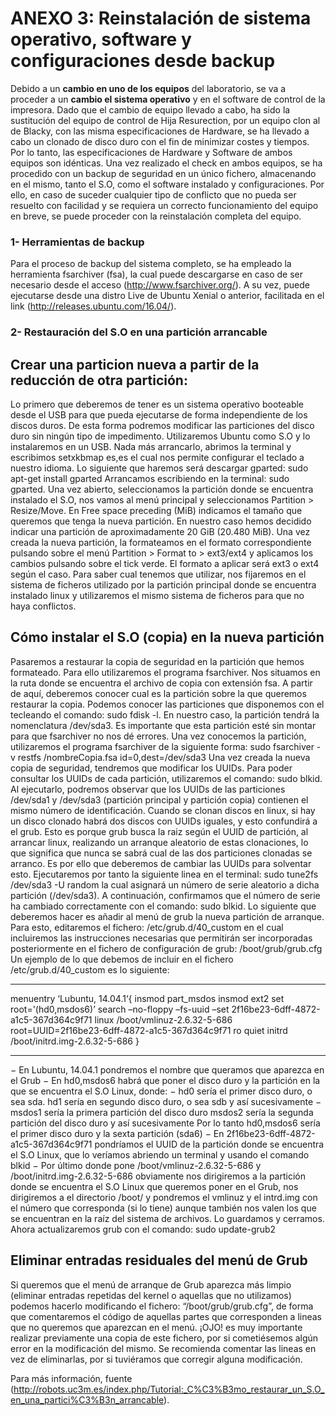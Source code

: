 # ANEXO 3: Reinstalación de sistema operativo, software y configuraciones desde backup

Debido a un **cambio en uno de los equipos** del laboratorio, se va a proceder a un **cambio el sistema operativo** y en el software de control de la impresora.
Dado que el cambio de equipo llevado a cabo, ha sido la sustitución del equipo de control de Hija Resurection, por un equipo clon al de Blacky, con las misma especificaciones de Hardware, se ha llevado a cabo un clonado de disco duro con el fin de minimizar costes y tiempos.
Por lo tanto, las especificaciones de Hardware y Software de ambos equipos son idénticas.
Una vez realizado el check en ambos equipos, se ha procedido con un backup de seguridad en un único fichero, almacenando en el mismo, tanto el S.O, como el software instalado y configuraciones.
Por ello, en caso de suceder cualquier tipo de conflicto que no pueda ser resuelto con facilidad y se requiera un correcto funcionamiento del equipo en breve, se puede proceder con la reinstalación completa del equipo.

### 1- Herramientas de backup

Para el proceso de backup del sistema completo, se ha empleado la herramienta fsarchiver (fsa), la cual puede descargarse en caso de ser necesario desde el acceso (http://www.fsarchiver.org/). A su vez, puede ejecutarse desde una distro Live de Ubuntu Xenial o anterior, facilitada en el link (http://releases.ubuntu.com/16.04/).

### 2- Restauración del S.O en una partición arrancable

## Crear una particion nueva a partir de la reducción de otra partición:

Lo primero que deberemos de tener es un sistema operativo booteable desde el USB para que pueda ejecutarse de forma independiente de los discos duros. De esta forma podremos modificar las particiones del disco duro sin ningún tipo de impedimento. Utilizaremos Ubuntu como S.O y lo instalaremos en un USB. Nada más arrancarlo, abrimos la terminal y escribimos setxkbmap es,es el cual nos permite configurar el teclado a nuestro idioma.
Lo siguiente que haremos será descargar gparted: sudo apt-get install gparted
Arrancamos escribiendo en la terminal: sudo gparted. Una vez abierto, seleccionamos la partición donde se encuentra instalado el S.O, nos vamos al menú principal y seleccionamos Partition > Resize/Move. En Free space preceding (MiB) indicamos el tamaño que queremos que tenga la nueva partición. En nuestro caso hemos decidido indicar una partición de aproximadamente 20 GiB (20.480 MiB). Una vez creada la nueva partición, la formateamos en el formato correspondiente pulsando sobre el menú Partition > Format to > ext3/ext4 y aplicamos los cambios pulsando sobre el tick verde. El formato a aplicar será ext3 o ext4 según el caso. Para saber cual tenemos que utilizar, nos fijaremos en el sistema de ficheros utilizado por la partición principal donde se encuentra instalado linux y utilizaremos el mismo sistema de ficheros para que no haya conflictos.

## Cómo instalar el S.O (copia) en la nueva partición

Pasaremos a restaurar la copia de seguridad en la partición que hemos formateado. Para ello utilizaremos el programa fsarchiver. Nos situamos en la ruta donde se encuentra el archivo de copia con extensión fsa. A partir de aquí, deberemos conocer cual es la partición sobre la que queremos restaurar la copia. Podemos conocer las particiones que disponemos con el tecleando el comando: sudo fdisk -l. En nuestro caso, la partición tendrá la nomenclatura /dev/sda3. Es importante que esta partición esté sin montar para que fsarchiver no nos dé errores.
Una vez conocemos la partición, utilizaremos el programa fsarchiver de la siguiente forma: sudo fsarchiver -v restfs /nombreCopia.fsa id=0,dest=/dev/sda3
Una vez creada la nueva copia de seguridad, tendremos que modificar los UUIDs. Para poder consultar los UUIDs de cada partición, utilizaremos el comando: sudo blkid. Al ejecutarlo, podremos observar que los UUIDs de las particiones /dev/sda1 y /dev/sda3 (partición principal y partición copia) contienen el mismo número de identificación. Cuando se clonan discos en linux, si hay un disco clonado habrá dos discos con UUIDs iguales, y esto confundirá a el grub. Esto es porque grub busca la raiz según el UUID de partición, al arrancar linux, realizando un arranque aleatorio de estas clonaciones, lo que	significa que nunca se sabrá cual de las dos particiones clonadas se arranco. Es por ello que deberemos de cambiar las UUIDs para solventar esto. Ejecutaremos por tanto la siguiente linea en el terminal: sudo tune2fs /dev/sda3 -U random la cual asignará un número de serie aleatorio a dicha partición (/dev/sda3). A continuación, confirmamos que el número de serie ha cambiado correctamente con el comando: sudo blkid.
Lo siguiente que deberemos hacer es añadir al menú de grub la nueva partición de arranque. Para esto, editaremos el fichero: /etc/grub.d/40_custom en el cual incluiremos las instrucciones necesarias que permitirán ser incorporadas posteriormente en el fichero de configuración de grub: /boot/grub/grub.cfg Un ejemplo de lo que debemos de incluir en el fichero /etc/grub.d/40_custom es lo siguiente:

---------------------------------------------------------------------------------------------------

menuentry ‘Lubuntu, 14.04.1‘{
insmod part_msdos
insmod ext2 
set root='(hd0,msdos6)’
search –no-floppy –fs-uuid –set 2f16be23-6dff-4872-a1c5-367d364c9f71
linux /boot/vmlinuz-2.6.32-5-686 root=UUID=2f16be23-6dff-4872-a1c5-367d364c9f71 ro quiet
initrd /boot/initrd.img-2.6.32-5-686
} 

-------------------------------------------------------------------------------------------------

− En Lubuntu, 14.04.1 pondremos el nombre que queramos que aparezca en el Grub
− En hd0,msdos6 habrá que poner el disco duro y la partición en la que se encuentra el S.O Linux, donde:
− hd0 sería el primer disco duro, o sea sda.
hd1 sería en segundo disco duro, o sea sdb y así sucesivamente
− msdos1 sería la primera partición del disco duro
msdos2 sería la segunda partición del disco duro y así sucesivamente
Por lo tanto hd0,msdos6 sería el primer disco duro y la sexta partición (sda6)
− En 2f16be23-6dff-4872-a1c5-367d364c9f71 pondríamos el UUID de la partición donde se encuentra el S.O Linux, que lo veríamos abriendo un terminal y usando el comando blkid
− Por último donde pone /boot/vmlinuz-2.6.32-5-686 y /boot/initrd.img-2.6.32-5-686 obviamente nos dirigiremos a la partición donde se encuentra el S.O Linux que queremos poner en el Grub, nos dirigiremos a el directorio /boot/ y pondremos el vmlinuz y el intrd.img con el número que corresponda (si lo tiene) aunque también nos valen los que se encuentran en la raíz del sistema de archivos.
Lo guardamos y cerramos. Ahora actualizaremos grub con el comando: sudo update-grub2

## Eliminar entradas residuales del menú de Grub

Si queremos que el menú de arranque de Grub aparezca más limpio (eliminar entradas repetidas del kernel o aquellas que no utilizamos) podemos hacerlo modificando el fichero: “/boot/grub/grub.cfg”, de forma que comentaremos el código de aquellas partes que corresponden a lineas que no queremos que aparezcan en el menú. ¡OJO! es muy importante realizar previamente una copia de este fichero, por si cometiésemos algún error en la modificación del mismo. Se recomienda comentar las lineas en vez de eliminarlas, por si tuviéramos que corregir alguna modificación.

Para más información, fuente (http://robots.uc3m.es/index.php/Tutorial:_C%C3%B3mo_restaurar_un_S.O_en_una_partici%C3%B3n_arrancable).
